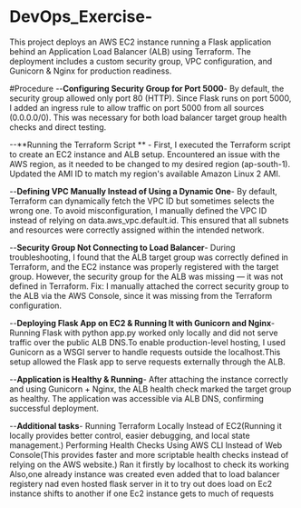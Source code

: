 # DevOps_Exercise-
This project deploys an AWS EC2 instance running a Flask application behind an Application Load Balancer (ALB) using Terraform. The deployment includes a custom security group, VPC configuration, and Gunicorn & Nginx for production readiness.

#Procedure
--**Configuring Security Group for Port 5000**-
By default, the security group allowed only port 80 (HTTP).
    Since Flask runs on port 5000, I added an ingress rule to allow traffic on port 5000 from all sources (0.0.0.0/0).
    This was necessary for both load balancer target group health checks and direct testing.

--**Running the Terraform Script ** -
First, I executed the Terraform script to create an EC2 instance and ALB setup.
    Encountered an issue with the AWS region, as it needed to be changed to my desired region (ap-south-1).
    Updated the AMI ID to match my region's available Amazon Linux 2 AMI.
    
--**Defining VPC Manually Instead of Using a Dynamic One**-
By default, Terraform can dynamically fetch the VPC ID but sometimes selects the wrong one.
    To avoid misconfiguration, I manually defined the VPC ID instead of relying on data.aws_vpc.default.id.
    This ensured that all subnets and resources were correctly assigned within the intended network.
    
--**Security Group Not Connecting to Load Balancer**-
During troubleshooting, I found that the ALB target group was correctly defined in Terraform, and the EC2 instance was properly registered with the target group. However, the security group for the ALB was missing — it was not defined in Terraform.
Fix: I manually attached the correct security group to the ALB via the AWS Console, since it was missing from the Terraform configuration.

--**Deploying Flask App on EC2 & Running It with Gunicorn and Nginx**-
Running Flask with python app.py worked only locally and did not serve traffic over the           public ALB DNS.To enable production-level hosting, I used Gunicorn as a WSGI server to handle requests outside the localhost.This setup allowed the Flask app       to serve requests externally through the ALB.

--**Application is Healthy & Running**-
After attaching the instance correctly and using Gunicorn + Nginx, the ALB health check marked the target group as healthy.
    The application was accessible via ALB DNS, confirming successful deployment.

--**Additional tasks**-
Running Terraform Locally Instead of EC2(Running it locally provides better control, easier debugging, and local state management.)
    Performing Health Checks Using AWS CLI Instead of Web Console(This provides faster and more scriptable health checks instead of relying on the AWS website.)
    Ran it firstly by localhost to check its working 
    Also,one already instance was created even added that to load balancer registery nad even hosted flask server in it to try out does load on Ec2 instance shifts     to another if one Ec2 instance gets to much of requests
  
